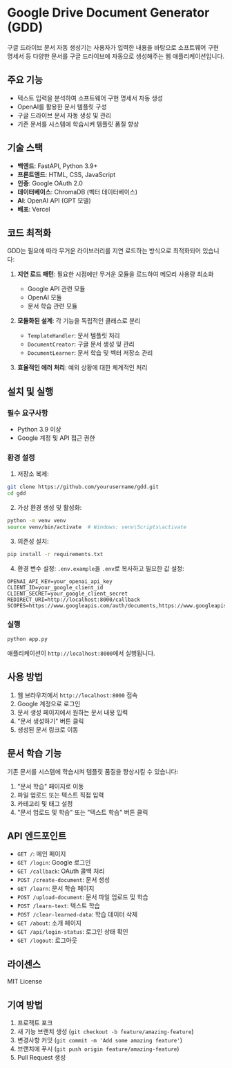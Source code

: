 # Google Drive Document Generator (GDD)

구글 드라이브 문서 자동 생성기는 사용자가 입력한 내용을 바탕으로 소프트웨어 구현 명세서 등 다양한 문서를 구글 드라이브에 자동으로 생성해주는 웹 애플리케이션입니다.

## 주요 기능

- 텍스트 입력을 분석하여 소프트웨어 구현 명세서 자동 생성
- OpenAI를 활용한 문서 템플릿 구성
- 구글 드라이브 문서 자동 생성 및 관리
- 기존 문서를 시스템에 학습시켜 템플릿 품질 향상

## 기술 스택

- **백엔드**: FastAPI, Python 3.9+
- **프론트엔드**: HTML, CSS, JavaScript
- **인증**: Google OAuth 2.0
- **데이터베이스**: ChromaDB (벡터 데이터베이스)
- **AI**: OpenAI API (GPT 모델)
- **배포**: Vercel

## 코드 최적화

GDD는 필요에 따라 무거운 라이브러리를 지연 로드하는 방식으로 최적화되어 있습니다:

1. **지연 로드 패턴**: 필요한 시점에만 무거운 모듈을 로드하여 메모리 사용량 최소화
   - Google API 관련 모듈
   - OpenAI 모듈
   - 문서 학습 관련 모듈

2. **모듈화된 설계**: 각 기능을 독립적인 클래스로 분리
   - `TemplateHandler`: 문서 템플릿 처리
   - `DocumentCreator`: 구글 문서 생성 및 관리
   - `DocumentLearner`: 문서 학습 및 벡터 저장소 관리

3. **효율적인 에러 처리**: 예외 상황에 대한 체계적인 처리

## 설치 및 실행

### 필수 요구사항

- Python 3.9 이상
- Google 계정 및 API 접근 권한

### 환경 설정

1. 저장소 복제:
```bash
git clone https://github.com/yourusername/gdd.git
cd gdd
```

2. 가상 환경 생성 및 활성화:
```bash
python -m venv venv
source venv/bin/activate  # Windows: venv\Scripts\activate
```

3. 의존성 설치:
```bash
pip install -r requirements.txt
```

4. 환경 변수 설정:
`.env.example`을 `.env`로 복사하고 필요한 값 설정:
```
OPENAI_API_KEY=your_openai_api_key
CLIENT_ID=your_google_client_id
CLIENT_SECRET=your_google_client_secret
REDIRECT_URI=http://localhost:8000/callback
SCOPES=https://www.googleapis.com/auth/documents,https://www.googleapis.com/auth/drive.file
```

### 실행

```bash
python app.py
```

애플리케이션이 `http://localhost:8000`에서 실행됩니다.

## 사용 방법

1. 웹 브라우저에서 `http://localhost:8000` 접속
2. Google 계정으로 로그인
3. 문서 생성 페이지에서 원하는 문서 내용 입력
4. "문서 생성하기" 버튼 클릭
5. 생성된 문서 링크로 이동

## 문서 학습 기능

기존 문서를 시스템에 학습시켜 템플릿 품질을 향상시킬 수 있습니다:

1. "문서 학습" 페이지로 이동
2. 파일 업로드 또는 텍스트 직접 입력
3. 카테고리 및 태그 설정
4. "문서 업로드 및 학습" 또는 "텍스트 학습" 버튼 클릭

## API 엔드포인트

- `GET /`: 메인 페이지
- `GET /login`: Google 로그인
- `GET /callback`: OAuth 콜백 처리
- `POST /create-document`: 문서 생성
- `GET /learn`: 문서 학습 페이지
- `POST /upload-document`: 문서 파일 업로드 및 학습
- `POST /learn-text`: 텍스트 학습
- `POST /clear-learned-data`: 학습 데이터 삭제
- `GET /about`: 소개 페이지
- `GET /api/login-status`: 로그인 상태 확인
- `GET /logout`: 로그아웃

## 라이센스

MIT License

## 기여 방법

1. 프로젝트 포크
2. 새 기능 브랜치 생성 (`git checkout -b feature/amazing-feature`)
3. 변경사항 커밋 (`git commit -m 'Add some amazing feature'`)
4. 브랜치에 푸시 (`git push origin feature/amazing-feature`)
5. Pull Request 생성 